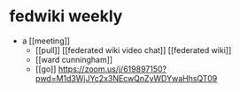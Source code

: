 # fedwiki weekly

- a [[meeting]]
  - [[pull]] [[federated wiki video chat]] [[federated wiki]]
  - [[ward cunningham]]
  - [[go]] https://zoom.us/j/619897150?pwd=M1d3WjJYc2x3NEcwQnZyWDYwaHhsQT09


